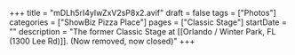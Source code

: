 +++
title = "mDLh5rI4yIwZxV2sP8x2.avif"
draft = false
tags = ["Photos"]
categories = ["ShowBiz Pizza Place"]
pages = ["Classic Stage"]
startDate = ""
description = "The former Classic Stage at [[Orlando / Winter Park, FL (1300 Lee Rd)]]. (Now removed, now closed)"
+++
